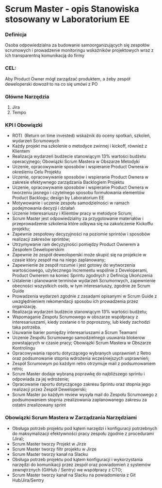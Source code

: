 # Scrum Master - opis Stanowiska stosowany w Laboratorium EE

### Definicja
Osoba odpowiedzialna za budowanie samoorganizujących się zespołów scrumowych i prowadzenie monitoringu wskaźników projektowych wraz z ich transparentną komunikacją do firmy

### CEL:
Aby Product Owner mógł zarządzać produktem, a żeby zespół deweloperski dowoził to na co się umówi z PO

### Główne Narzędzia
1. Jira
2. Tempo

### KPI I Obowiązki
* ROTI ​ (Return on time invested) wskaźnik do oceny spotkań, szkoleń, wydarzeń Scrumowych
* Każdy projekt​ ma szkolenie o metodyce zwinnej i kickoff, również z Klientem
* Realizacja wydarzeń budżecie stanowiącym 13% wartości budżetu operacyjnego;
Obowiązki Scrum Mastera w Obszarze Metodyki
* Uczenie, opracowywanie sposobów i wspieranie Product Ownera w określeniu Celu Projektu
* Uczenie, opracowywanie sposobów i wspieranie Product Ownera w zakresie efektywnego zarządzania Backlogiem Projektu
* Uczenie, opracowywanie sposobów i wspieranie Product Ownera w tworzeniu jasnego i czytelnego sposobu formułowania elementów Product Backlogu;
 design by​ Laboratorium EE
* Motywowanie i uczenie zespołu samodzielności w ramach podejmowania decyzji i działań
* Uczenie Interesariuszy i Klientów pracy w metodyce Scrum;
* Scrum Master jest odpowiedzialny za przygotowanie materiałów i przeprowadzenie szkolenia które odbywa się na zakończenie Kickoffu projektu;
* Zapewnie zespołowy decyzyjności na poziomie sprintów i sposobów realizacji
zakresów sprintów;
* Utrzymywanie ram decyzyjności pomiędzy Product Ownerem a Zespołem
Deweloperskim
* Zapewnie że zespół deweoloperski może skupić się na projekcie w czasie
który zespół ma na niego zaplanowany;
* Zapewnienie że zespół rozumie i jest gotowy do wytworzenia wartościowego,
użytecznego Incrementu wspólnie z Developerami, Product Ownerem na
koniec Sprintu zgodnych z Definicją Ukończenia
* Ustalenie i planowanie terminów wydarzeń Scrumonwych, zapewnienie obecności wszystkich osób, w tym interesariuszy, zgodnie ze Scrum Guide
* Prowadzenia wydarzeń zgodnie z zasadami opisanymi w Scrum Guide z
uwzględnieniem rekomendacji sposobu ich prowadzenia przez organizację.
* Realizacja wydarzeń budżecie stanowiącym 13% wartości budżetu;
* Wspomaganie Zespołu Scrumowego w obszarze współpracy z interesariuszami, kiedy zostanie o to poproszony, lub kiedy zachodzi taka potrzeba.
* Usuwanie barier pomiędzy interesariuszami a Scrum Teamami
* Uczenie Zespółu Scrumowego samodzielnego usuwania blokerow powstających w czasie pracy;
Obowiązki Scrum Mastera w Obszarze Kontrolingu
* Opracowywania raportu dotyczącego wybranych usprawnień z Retro oraz podsumowanie stopnia wdrożenia wcześniejszych usprawnień;
* Zespół Scrumowym po każdym retro otrzymuje mail z podsumowaniem retro;
* Scrum Master dodaje wybraną poprawkę do najbliższego sprintu i odpowiada za jej wdrożenie;
* Opracowanie raportu dotyczącego zakresu Sprintu oraz stopnia jego realizacji przez Zespół Deweloperski;
* Scrum Master po każdym review wysyła mail do Zespołu Scrumowego z podsumowaniem stopnia zrealizowania zaplanowanego zakresu za ostatni zrealizowany sprint
 
###  Obowiązki Scrum Mastera w Zarządzania Narzędziami
* Obsługa potrzeb projektu pod kątem narzędzi i konfiguracji potrzebnych do maksymalizacji efektywności pracy zespołu zgodnie z procedurami (Jira);
 * Scrum Master tworzy Projekt w Jirze
 * Scrum Master tworzy filtr projektu w Jirze
 * Scrum Master tworzy kanał na Slacku
* Obsługa potrzeb projektu pod kątem konfiguracji i wykorzystania narzędzi do komunikacji przez zespół oraz powiadomień z systemów zewnętrznych (GitHub / Sentry) we współpracy z CTO;
* Scrum Master tworzy kanał na Slacku na powiadomienia z Git Hub/Jira/Sentry
